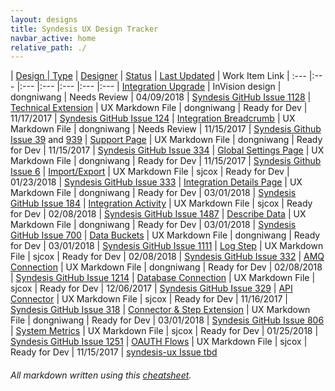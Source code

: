 ```yaml
---
layout: designs
title: Syndesis UX Design Tracker
navbar_active: home
relative_path: ./
---
```


| <a href="javascript:SortTable(0);" id="designTableTitle" class="sort">Design | <a href="javascript:SortTable(1);" id="designTableType" class="sort">Type</a> | <a href="javascript:SortTable(2);" id="designTableDesigner" class="sort">Designer</a> | <a href="javascript:SortTable(3);" id="designTableStatus" class="sort">Status<a/> | <a href="javascript:SortTable(4, 'D', 'mdy');" id="designTableUpdate" class="sort">Last Updated</a> | <span id="designTableWILinks">Work Item Link</span>
| :---                                              |:---                   |:---           |:---               |:---               |:---                                                                                                      |:---
|  <a href="https://redhat.invisionapp.com/share/CQGR6XBVF2B#/screens" target="_blank">Integration Upgrade</a>             | InVision design             | dongniwang                    | Needs Review           | 04/09/2018        | [Syndesis GitHub Issue 1128](https://github.com/syndesisio/syndesis/issues/1128)
|  <a href="https://github.com/syndesisio/syndesis/blob/master/ux/designs/technical_extensions/tech_ext.md" target="_blank">Technical Extension</a>             | UX Markdown File             | dongniwang                    | Ready for Dev           | 11/17/2017        | [Syndesis GitHub Issue 124](https://github.com/syndesisio/syndesis-project/issues/124)
| <a href="https://github.com/syndesisio/syndesis/blob/master/ux/designs/navigation/navigation_breadcrumb_integration.md" target="_blank">Integration Breadcrumb</a>                 | UX Markdown File             | dongniwang                    | Needs Review           | 11/15/2017        | [Syndesis Github Issue 39](https://github.com/syndesisio/syndesis-ux/issues/39) and [939](https://github.com/syndesisio/syndesis-ux/issues/939)
| <a href="https://github.com/syndesisio/syndesis/blob/master/ux/designs/support-page/support-page.md" target="_blank">Support Page</a>                 | UX Markdown File             | dongniwang                    | Ready for Dev           | 11/15/2017        | [Syndesis GitHub Issue 334](https://github.com/syndesisio/syndesis/issues/334)
| <a href="https://github.com/syndesisio/syndesis/blob/master/ux/designs/global-settings-page/global_settings_page_overview.md" target="_blank">Global Settings Page</a>                 | UX Markdown File             | dongniwang                    | Ready for Dev           | 11/15/2017        | [Syndesis Github Issue 6](https://github.com/syndesisio/syndesis-ux/issues/6)
| <a href="https://github.com/syndesisio/syndesis/blob/master/ux/designs/importexport/importexport.md" target="_blank">Import/Export</a>                 | UX Markdown File             | sjcox                    | Ready for Dev           | 01/23/2018        | [Syndesis GitHub Issue 333](https://github.com/syndesisio/syndesis/issues/333)
| <a href="https://github.com/syndesisio/syndesis/blob/master/ux/designs/integration_details/integration_details_page.md" target="_blank">Integration Details Page</a>                 | UX Markdown File             | dongniwang                    | Ready for Dev           | 03/01/2018        | [Syndesis GitHub Issue 184](https://github.com/syndesisio/syndesis/issues/184)
| <a href="https://github.com/syndesisio/syndesis/blob/master/ux/designs/integrationactivity/integrationactivity.md" target="_blank">Integration Activity</a>                 | UX Markdown File             | sjcox                    | Ready for Dev           | 02/08/2018        | [Syndesis GitHub Issue 1487](https://github.com/syndesisio/syndesis/issues/1487)
| <a href="https://github.com/syndesisio/syndesis/blob/master/ux/designs/describe-data/describe-data.md" target="_blank">Describe Data</a>                 | UX Markdown File             | dongniwang                    | Ready for Dev           | 03/01/2018        | [Syndesis GitHub Issue 700](https://github.com/syndesisio/syndesis/issues/700)
| <a href="https://github.com/syndesisio/syndesis/blob/master/ux/designs/data-buckets/data-buckets.md" target="_blank">Data Buckets</a>                 | UX Markdown File             | dongniwang                    | Ready for Dev           | 03/01/2018        | [Syndesis GitHub Issue 1111](https://github.com/syndesisio/syndesis/issues/1111)
| <a href="https://github.com/syndesisio/syndesis/blob/master/ux/designs/logstep/logstep.md" target="_blank">Log Step</a>                 | UX Markdown File             | sjcox                    | Ready for Dev           | 02/08/2018        | [Syndesis GitHub Issue 332](https://github.com/syndesisio/syndesis/issues/332)
| <a href="https://github.com/syndesisio/syndesis/blob/master/ux/designs/amq/amq.md" target="_blank">AMQ Connection</a>                 | UX Markdown File             | dongniwang                    | Ready for Dev           | 02/08/2018        | [Syndesis GitHub Issue 1214](https://github.com/syndesisio/syndesis/issues/1214)
| <a href="https://github.com/syndesisio/syndesis/blob/master/ux/designs/databaseconnection/databaseconnection.md" target="_blank">Database Connection</a>                 | UX Markdown File             | sjcox                    | Ready for Dev           | 12/06/2017        | [Syndesis GitHub Issue 329](https://github.com/syndesisio/syndesis/issues/329)
| <a href="https://github.com/syndesisio/syndesis/blob/master/ux/designs/apiconnector/apiconnector.md" target="_blank">API Connector</a>                 | UX Markdown File             | sjcox                    | Ready for Dev           | 11/16/2017        | [Syndesis GitHub Issue 318](https://github.com/syndesisio/syndesis/issues/318)
| <a href="https://github.com/syndesisio/syndesis/blob/master/ux/designs/connector-step-extensions/connector-step-ext.md" target="_blank">Connector & Step Extension</a>                 | UX Markdown File             | dongniwang                    | Ready for Dev           | 03/01/2018        | [Syndesis GitHub Issue 806](https://github.com/syndesisio/syndesis/issues/806)
| <a href="https://github.com/syndesisio/syndesis/blob/master/ux/designs/monitormetrics/monitormetrics.md" target="_blank">System Metrics</a>                 | UX Markdown File             | sjcox                    | Ready for Dev           | 01/25/2018        | [Syndesis GitHub Issue 1251](https://github.com/syndesisio/syndesis/issues/1251)
| <a href="https://github.com/syndesisio/syndesis/blob/master/ux/designs/oauth/oauth.md" target="_blank">OAUTH Flows</a>                 | UX Markdown File             | sjcox                    | Ready for Dev           | 11/15/2017        | [syndesis-ux Issue tbd](#)





###### All markdown written using this [cheatsheet](https://github.com/adam-p/markdown-here/wiki/Markdown-Cheatsheet).
